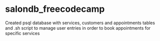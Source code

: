 # salondb_freecodecamp
Created psql database with services, customers and appointments tables and .sh script to manage user entries in order to book appointments for specific services
